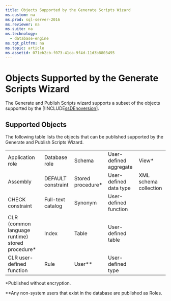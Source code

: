 ```yaml
---
title: Objects Supported by the Generate Scripts Wizard
ms.custom: na
ms.prod: sql-server-2016
ms.reviewer: na
ms.suite: na
ms.technology: 
  - database-engine
ms.tgt_pltfrm: na
ms.topic: article
ms.assetid: 071eb2cb-f073-41ca-9f4d-11d3b8803495
---
```

# Objects Supported by the Generate Scripts Wizard
  The Generate and Publish Scripts wizard supports a subset of the objects supported by the [!INCLUDE[ssDEnoversion](../../Token/Other/ssDEnoversion_md.md)].  
  
## Supported Objects  
 The following table lists the objects that can be published supported by the Generate and Publish Scripts Wizard.  
  
||||||  
|-|-|-|-|-|  
|Application role|Database role|Schema|User\-defined aggregate|View\*|  
|Assembly|DEFAULT constraint|Stored procedure\*|User\-defined data type|XML schema collection|  
|CHECK constraint|Full\-text catalog|Synonym|User\-defined function||  
|CLR \(common language runtime\) stored procedure\*|Index|Table|User\-defined table||  
|CLR user\-defined function|Rule|User\*\*|User\-defined type||  
  
 \*Published without encryption.  
  
 \*\*Any non\-system users that exist in the database are published as Roles.  
  
  